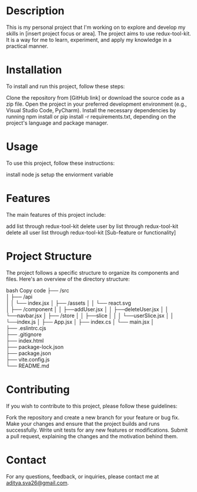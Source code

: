 
# Description
This is my personal project that I'm working on to explore and develop my skills in [insert project focus or area]. The project aims to use redux-tool-kit. It is a way for me to learn, experiment, and apply my knowledge in a practical manner.

# Installation
To install and run this project, follow these steps:

Clone the repository from [GitHub link] or download the source code as a zip file.
Open the project in your preferred development environment (e.g., Visual Studio Code, PyCharm).
Install the necessary dependencies by running npm install or pip install -r requirements.txt, depending on the project's language and package manager.

# Usage
To use this project, follow these instructions:

install node js
setup the enviorment variable

# Features
The main features of this project include:

add list through redux-tool-kit
delete user by list through redux-tool-kit
delete all user list through redux-tool-kit
[Sub-feature or functionality]
# Project Structure
The project follows a specific structure to organize its components and files. Here's an overview of the directory structure:

bash
Copy code
├── /src          
│    ├── /api  
│    │     └── index.jsx 
│    ├── /assets 
│    │       └── react.svg  
│    ├── /component
│    │       ├──addUser.jsx
│    │       ├──deleteUser.jsx
│    │       └──navbar.jsx
│    ├── /store 
│    │       ├──slice 
│    │       │    └──userSlice.jsx
│    │       └──index.js
│    ├── App.jsx
│    ├── index.cs 
│    └── main.jsx 
│  
├── .eslintrc.cjs     
├── .gitignore     
├── index.html        
├── package-lock.json        
├── package.json        
├── vite.config.js      
└── README.md      

# Contributing
If you wish to contribute to this project, please follow these guidelines:

Fork the repository and create a new branch for your feature or bug fix.
Make your changes and ensure that the project builds and runs successfully.
Write unit tests for any new features or modifications.
Submit a pull request, explaining the changes and the motivation behind them.

# Contact
For any questions, feedback, or inquiries, please contact me at  aditya.sva26@gmail.com.